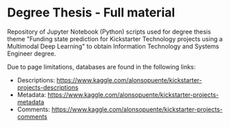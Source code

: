 # Degree Thesis - Full material
Repository of Jupyter Notebook (Python) scripts used for degree thesis theme "Funding state prediction for Kickstarter Technology projects using a Multimodal Deep Learning" to obtain Information Technology and Systems Engineer degree.

Due to page limitations, databases are found in the following links:

* Descriptions: https://www.kaggle.com/alonsopuente/kickstarter-projects-descriptions
* Metadata: https://www.kaggle.com/alonsopuente/kickstarter-projects-metadata
* Comments: https://www.kaggle.com/alonsopuente/kickstarter-projects-comments
